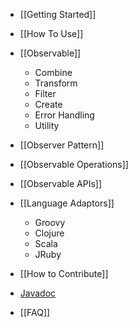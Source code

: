 * [[Getting Started]]
* [[How To Use]]

* [[Observable]]
  * Combine
  * Transform
  * Filter
  * Create
  * Error Handling
  * Utility

* [[Observer Pattern]]
* [[Observable Operations]]
* [[Observable APIs]]

* [[Language Adaptors]]
  * Groovy
  * Clojure
  * Scala
  * JRuby

* [[How to Contribute]]
* [Javadoc](http://netflix.github.com/RxJava/javadoc/)
* [[FAQ]]
